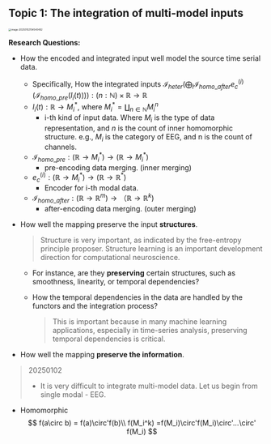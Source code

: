 ## Topic 1: The integration of multi-model inputs

<img src="C:\Users\Micro\AppData\Roaming\Typora\typora-user-images\image-20250102154540492.png" alt="image-20250102154540492" style="zoom:33%;" />

**Research Questions:**

+ How the encoded and integrated input well model the source time serial data.
  + Specifically, How the integrated inputs $\mathcal I_{heter}(\bigoplus _i\mathcal I_{homo\_after}e_c^{(i)}(\mathcal I_{homo\_pre}(I_i(t)))):(n:\mathbb N)\times \mathbb R\rightarrow \mathbb R$​
  + $I_i(t): \mathbb R\rightarrow M_i^*$, where $M_i^* = \coprod_{n\in\mathbb N} M_i^n$ 
    + i-th kind of input data. Where $M_i$ is the type of data representation, and $n$ is the count of inner homomorphic structure. e.g., $M_i$ is the category of EEG, and n is the count of channels. 
  + $\mathcal I_{homo\_pre}:(\mathbb R\rightarrow M_i^*)\rightarrow (\mathbb R\rightarrow M_i^*)$ 
    + pre-encoding data merging. (inner merging)
  + $e_c^{(i)}:(\mathbb R\rightarrow M_i^*)\rightarrow (\mathbb R\rightarrow \mathbb R^*)$
    + Encoder for i-th modal data.
  + $\mathcal I_{homo\_after}:(\mathbb R\rightarrow \mathbb R^m)\rightarrow（\mathbb R\rightarrow \mathbb R^k)$ 
    + after-encoding data merging. (outer merging)



+ How well the mapping preserve the input **structures**.

  > Structure is very important, as indicated by the free-entropy principle proposer. Structure learning is an important development direction for computational neuroscience. 

  + For instance, are they **preserving** certain structures, such as smoothness, linearity, or temporal dependencies? 

  + How the temporal dependencies in the data are handled by the functors and the integration process?

    > This is important because in many machine learning applications, especially in time-series analysis, preserving temporal dependencies is critical.

+ How well the mapping **preserve the information**.

> 20250102
>
> + It is very difficult to integrate multi-model data. Let us begin from single modal - EEG.







+ Homomorphic
  $$
  f(a\circ b) = f(a)\circ'f(b)\\
  f(M_i^k) =f(M_i)\circ'f(M_i)\circ'...\circ' f(M_i)
  $$

